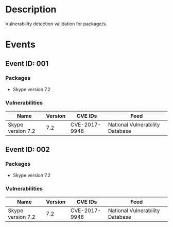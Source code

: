# Description

Vulnerability detection validation for package/s.

# Events

## Event ID: 001
### Packages
- Skype version 7.2
### Vulnerabilities

| Name            | Version | CVE IDs      | Feed
|-----------------|---------|--------------|-------------------------------
|Skype version 7.2|7.2      |CVE-2017-9948 |National Vulnerability Database

## Event ID: 002
### Packages
- Skype version 7.2
### Vulnerabilities

| Name            | Version | CVE IDs      | Feed
|-----------------|---------|--------------|-------------------------------
|Skype version 7.2|7.2      |CVE-2017-9948 |National Vulnerability Database
